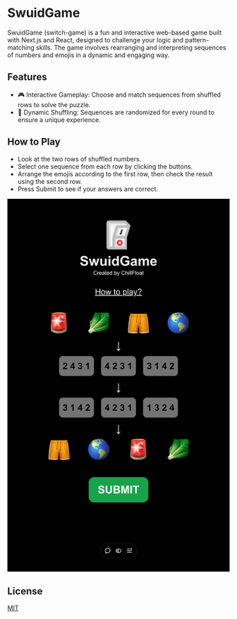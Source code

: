 # SwuidGame
SwuidGame (switch-game) is a fun and interactive web-based game built with Next.js and React, designed to challenge your logic and pattern-matching skills. The game involves rearranging and interpreting sequences of numbers and emojis in a dynamic and engaging way.

## Features
- 🎮 Interactive Gameplay: Choose and match sequences from shuffled rows to solve the puzzle.
- 🌟 Dynamic Shuffling: Sequences are randomized for every round to ensure a unique experience.

## How to Play
- Look at the two rows of shuffled numbers.
- Select one sequence from each row by clicking the buttons.
- Arrange the emojis according to the first row, then check the result using the second row.
- Press Submit to see if your answers are correct.

![screenshot](screenshot.png)

## License
[MIT](https://choosealicense.com/licenses/mit/)